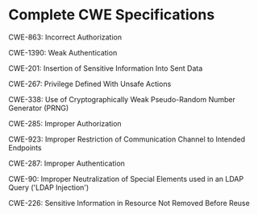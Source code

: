 

# Complete CWE Specifications

CWE-863: Incorrect Authorization

CWE-1390: Weak Authentication

CWE-201: Insertion of Sensitive Information Into Sent Data

CWE-267: Privilege Defined With Unsafe Actions

CWE-338: Use of Cryptographically Weak Pseudo-Random Number Generator (PRNG)

CWE-285: Improper Authorization

CWE-923: Improper Restriction of Communication Channel to Intended Endpoints

CWE-287: Improper Authentication

CWE-90: Improper Neutralization of Special Elements used in an LDAP Query ('LDAP Injection')

CWE-226: Sensitive Information in Resource Not Removed Before Reuse